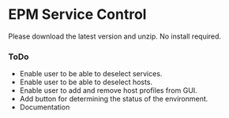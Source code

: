 # EPM Service Control

Please download the latest version and unzip. No install required.

### ToDo

* Enable user to be able to deselect services.
* Enable user to be able to deselect hosts.
* Enable user to add and remove host profiles from GUI.
* Add button for determining the status of the environment.
* Documentation
